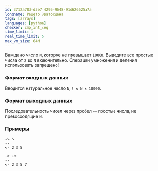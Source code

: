 ```yaml
---
id: 3712a78d-d3e7-4295-9648-91d626525a7a
longname: Решето Эратосфена
tags: [arrays]
languages: [python]
checker: cmp_int_seq
time_limit: 1
real_time_limit: 5
max_vm_size: 64M
---
```



Вам дано число `N`, которое не превышает `10000`. Выведите все простые числа от `2` до `N` включительно.
Операции умножения и деления использовать запрещено!

### Формат входных данных

Вводится натуральное число `N`, `2 ≤ N ≤ 10000`.

### Формат выходных данных

Последовательность чисел через пробел -- простые числа, не превосходящие `N`.

### Примеры

```
-> 5
--
<- 2 3 5
```

```
-> 10
--
<- 2 3 5 7
```
